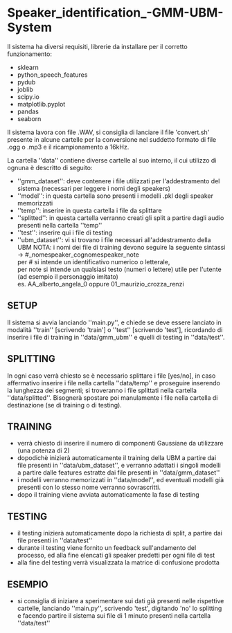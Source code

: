 # Speaker_identification_-GMM-UBM- System
Il sistema ha diversi requisiti, librerie da installare per il corretto funzionamento:
  - sklearn
  - python_speech_features
  - pydub
  - joblib
  - scipy.io
  - matplotlib.pyplot
  - pandas
  - seaborn

Il sistema lavora con file .WAV, si consiglia di lanciare il file 'convert.sh' presente in alcune cartelle per la conversione nel suddetto formato 
di file .ogg o .mp3 e il ricampionamento a 16kHz.

La cartella ''data'' contiene diverse cartelle al suo interno, il cui utilizzo di ognuna è descritto di seguito:
  - ''gmm_dataset'': deve contenere i file utilizzati per l'addestramento del sistema (necessari per leggere i nomi degli speakers)
  - ''model'': in questa cartella sono presenti i modelli .pkl degli speaker memorizzati
  - ''temp'': inserire in questa cartella i file da splittare
  - ''splitted'': in questa cartella verranno creati gli split a partire dagli audio presenti nella cartella ''temp''
  - ''test'': inserire qui i file di testing
  - ''ubm_dataset'': vi si trovano i file necessari all'addestramento della UBM
NOTA: i nomi dei file di training devono seguire la seguente sintassi -> #_nomespeaker_cognomespeaker_note<br>
      per # si intende un identificativo numerico o letterale,<br>
      per note si intende un qualsiasi testo (numeri o lettere) utile per l'utente (ad esempio il personaggio imitato)<br>
      es. AA_alberto_angela_0 oppure 01_maurizio_crozza_renzi
      
## **SETUP**
Il sistema si avvia lanciando ''main.py'', e chiede se deve essere lanciato in modalità ''train'' [scrivendo 'train'] o ''test'' [scrivendo 'test'], 
ricordando di inserire i file di training in ''data/gmm_ubm'' e quelli di testing in ''data/test''.

## **SPLITTING**
In ogni caso verrà chiesto se è necessario splittare i file [yes/no], in caso affermativo inserire i file nella cartella ''data/temp'' e proseguire
inserendo la lunghezza dei segmenti; si troveranno i file splittati nella cartella ''data/splitted''. Bisognerà spostare poi manulamente i file nella
cartella di destinazione (se di training o di testing).

## **TRAINING**
- verrà chiesto di inserire il numero di componenti Gaussiane da utilizzare (una potenza di 2)
- dopodichè inizierà automaticamente il training della UBM a partire dai file presenti in ''data/ubm_dataset'', e verranno adattati i singoli modelli
  a partire dalle features estratte dai file presenti in ''data/gmm_dataset''
- i modelli verranno memorizzati in ''data/model'', ed eventuali modelli già presenti con lo stesso nome verranno sovrascritti.
- dopo il training viene avviata automaticamente la fase di testing

## **TESTING**
- il testing inizierà automaticamente dopo la richiesta di split, a partire dai file presenti in ''data/test''
- durante il testing viene fornito un feedback sull'andamento del processo, ed alla fine elencati gli speaker predetti per ogni file di test
- alla fine del testing verrà visualizzata la matrice di confusione prodotta

## **ESEMPIO**
- si consiglia di iniziare a sperimentare sui dati già presenti nelle rispettive cartelle, lanciando ''main.py'', scrivendo 'test', digitando 'no' 
  lo splitting e facendo partire il sistema sui file di 1 minuto presenti nella cartella ''data/test''
